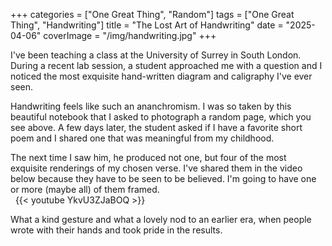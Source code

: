 +++
categories = ["One Great Thing", "Random"]
tags = ["One Great Thing", "Handwriting"]
title = "The Lost Art of Handwriting"
date = "2025-04-06"
coverImage = "/img/handwriting.jpg"
+++

I've been teaching a class at the University of Surrey in South London. During a recent lab session, a student approached me with a question   and I noticed the most exquisite hand-written diagram and caligraphy I've ever seen.

<!--more-->

Handwriting feels like such an ananchromism. I was so taken by this beautiful notebook that I asked to photograph a random page, which you see above. A few days later, the student asked if I have a favorite short poem and I shared one that was meaningful from my childhood.

The next time I saw him, he produced not one, but four of the most exquisite renderings of my chosen verse. I've shared them in the video below because they have to be seen to be believed. I'm going to have one or more (maybe all) of them framed.  
&nbsp;
{{< youtube YkvU3ZJaBOQ >}}

What a kind gesture and what a lovely nod to an earlier era, when people wrote with their hands and took pride in the results.
